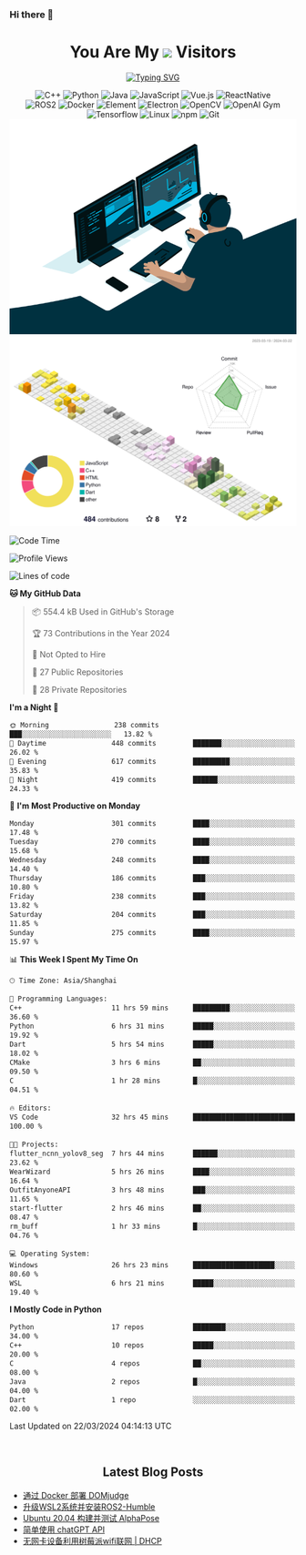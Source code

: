 ### Hi there 👋

<div align="center">
  <h1>
    You Are My <img src="https://profile-counter.glitch.me/fateryu/count.svg"> Visitors
  </h1>
  <!--<img align="center" src="https://github-readme-stats-git-masterrstaa-rickstaa.vercel.app/api?username=FaterYU&show_icons=true&count_private=true"/>-->

  <a href="https://git.io/typing-svg"><img src="https://readme-typing-svg.demolab.com?font=Fira+Code&pause=500&center=true&vCenter=true&random=false&width=435&lines=Talk+is+cheap.+Show+me+the+code." alt="Typing SVG" /></a>

  <img src="https://img.shields.io/badge/C++-512BD4?style=flat-square&logo=cplusplus&logoColor=ffffff" alt="C++">
  <img src="https://img.shields.io/badge/-Python-37A6AB?style=flat-square&logo=python&logoColor=ffffff" alt="Python">
  <img src="https://img.shields.io/badge/-Java-007396?style=flat-square&logo=java&logoColor=ffffff" alt="Java">
  <img src="https://img.shields.io/badge/JavaScript-F7DF1E?style=flat-square&logo=JavaScript&logoColor=ffffff" alt="JavaScript">
  <img src="https://img.shields.io/badge/-Vue.js-4FC08D?style=flat-square&logo=Vue.js&logoColor=ffffff" alt="Vue.js">
  <img src="https://img.shields.io/badge/ReactNative-813144?style=flat-square&logo=react&logoColor=ffffff" alt="ReactNative">
  </br>
  <img src="https://img.shields.io/badge/-ROS2-8DD6F9?style=flat-square&logo=ros&logoColor=ffffff" alt="ROS2">
  <img src="https://img.shields.io/badge/Docker-2496ED?style=flat-square&logo=docker&logoColor=ffffff" alt="Docker">
  <img src="https://img.shields.io/badge/-Element-02845A?style=flat-square&logo=electron&logoColor=ffffff" alt="Element">
  <img src="https://img.shields.io/badge/-Electron-002D71?style=flat-square&logo=element&logoColor=ffffff" alt="Electron">
  <img src="https://img.shields.io/badge/-OpenCV-361522?style=flat-square&logo=opencv&logoColor=ffffff" alt="OpenCV">
  <img src="https://img.shields.io/badge/-OpenAIGym-91302E?style=flat-square&logo=openaigym&logoColor=ffffff" alt="OpenAI Gym">
  </br>
  <img src="https://img.shields.io/badge/-Tensorflow-204366?style=flat-square&logo=tensorflow&logoColor=ffffff" alt="Tensorflow">
  <img src="https://img.shields.io/badge/-Linux-333333?style=flat-square&logo=linux&logoColor=white" alt="Linux">
  <img src="https://img.shields.io/badge/-NPM-CB3837?style=flat-square&logo=npm&logoColor=white" alt="npm">
  <img src="https://img.shields.io/badge/-Git-f05032?style=flat-square&logo=git&logoColor=white" alt="Git">
  </br>
  <img alt="GIF" src="./code.gif?raw=true" />
  </br>
  <!--<img src="https://github-readme-stats.vercel.app/api/top-langs/?username=fateryu&hide=HTML&langs_count=5">-->
  <img src="./profile-3d-contrib/profile-south-season-animate.svg">
  </br>
</div>

<!--START_SECTION:waka-->
![Code Time](http://img.shields.io/badge/Code%20Time-196%20hrs%2050%20mins-blue)

![Profile Views](http://img.shields.io/badge/Profile%20Views-1-blue)

![Lines of code](https://img.shields.io/badge/From%20Hello%20World%20I%27ve%20Written-13.9%20million%20lines%20of%20code-blue)

**🐱 My GitHub Data** 

> 📦 554.4 kB Used in GitHub's Storage 
 > 
> 🏆 73 Contributions in the Year 2024
 > 
> 🚫 Not Opted to Hire
 > 
> 📜 27 Public Repositories 
 > 
> 🔑 28 Private Repositories 
 > 
**I'm a Night 🦉** 

```text
🌞 Morning                238 commits         ███░░░░░░░░░░░░░░░░░░░░░░   13.82 % 
🌆 Daytime                448 commits         ███████░░░░░░░░░░░░░░░░░░   26.02 % 
🌃 Evening                617 commits         █████████░░░░░░░░░░░░░░░░   35.83 % 
🌙 Night                  419 commits         ██████░░░░░░░░░░░░░░░░░░░   24.33 % 
```
📅 **I'm Most Productive on Monday** 

```text
Monday                   301 commits         ████░░░░░░░░░░░░░░░░░░░░░   17.48 % 
Tuesday                  270 commits         ████░░░░░░░░░░░░░░░░░░░░░   15.68 % 
Wednesday                248 commits         ████░░░░░░░░░░░░░░░░░░░░░   14.40 % 
Thursday                 186 commits         ███░░░░░░░░░░░░░░░░░░░░░░   10.80 % 
Friday                   238 commits         ███░░░░░░░░░░░░░░░░░░░░░░   13.82 % 
Saturday                 204 commits         ███░░░░░░░░░░░░░░░░░░░░░░   11.85 % 
Sunday                   275 commits         ████░░░░░░░░░░░░░░░░░░░░░   15.97 % 
```


📊 **This Week I Spent My Time On** 

```text
🕑︎ Time Zone: Asia/Shanghai

💬 Programming Languages: 
C++                      11 hrs 59 mins      █████████░░░░░░░░░░░░░░░░   36.60 % 
Python                   6 hrs 31 mins       █████░░░░░░░░░░░░░░░░░░░░   19.92 % 
Dart                     5 hrs 54 mins       █████░░░░░░░░░░░░░░░░░░░░   18.02 % 
CMake                    3 hrs 6 mins        ██░░░░░░░░░░░░░░░░░░░░░░░   09.50 % 
C                        1 hr 28 mins        █░░░░░░░░░░░░░░░░░░░░░░░░   04.51 % 

🔥 Editors: 
VS Code                  32 hrs 45 mins      █████████████████████████   100.00 % 

🐱‍💻 Projects: 
flutter_ncnn_yolov8_seg  7 hrs 44 mins       ██████░░░░░░░░░░░░░░░░░░░   23.62 % 
WearWizard               5 hrs 26 mins       ████░░░░░░░░░░░░░░░░░░░░░   16.64 % 
OutfitAnyoneAPI          3 hrs 48 mins       ███░░░░░░░░░░░░░░░░░░░░░░   11.65 % 
start-flutter            2 hrs 46 mins       ██░░░░░░░░░░░░░░░░░░░░░░░   08.47 % 
rm_buff                  1 hr 33 mins        █░░░░░░░░░░░░░░░░░░░░░░░░   04.76 % 

💻 Operating System: 
Windows                  26 hrs 23 mins      ████████████████████░░░░░   80.60 % 
WSL                      6 hrs 21 mins       █████░░░░░░░░░░░░░░░░░░░░   19.40 % 
```

**I Mostly Code in Python** 

```text
Python                   17 repos            ████████░░░░░░░░░░░░░░░░░   34.00 % 
C++                      10 repos            █████░░░░░░░░░░░░░░░░░░░░   20.00 % 
C                        4 repos             ██░░░░░░░░░░░░░░░░░░░░░░░   08.00 % 
Java                     2 repos             █░░░░░░░░░░░░░░░░░░░░░░░░   04.00 % 
Dart                     1 repo              ░░░░░░░░░░░░░░░░░░░░░░░░░   02.00 % 
```




 Last Updated on 22/03/2024 04:14:13 UTC
<!--END_SECTION:waka-->

<div align="center">
  </br>
  <h2>
    Latest Blog Posts
  </h2>
</div>

<!-- BLOGPOSTS:START -->
- [通过 Docker 部署 DOMjudge](https://fater.top/record/domjudge-docker-config/)
- [升级WSL2系统并安装ROS2-Humble](https://fater.top/record/upgrade-wsl-system-install-ros2-humble/)
- [Ubuntu 20.04 构建并测试 AlphaPose](https://fater.top/usage/build-test-alphapose/)
- [简单使用 chatGPT API](https://fater.top/usage/use-chatgpt-api/)
- [无网卡设备利用树莓派wifi联网 | DHCP](https://fater.top/record/raspi-relay-wifi/)
<!-- BLOGPOSTS:END -->
